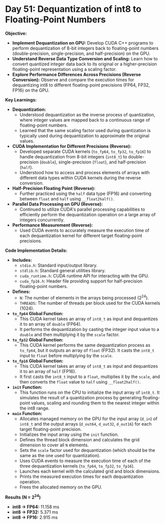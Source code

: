 # Day 51: Dequantization of int8 to Floating-Point Numbers

**Objective:**
- **Implement Dequantization on GPU:** Develop CUDA C++ programs to perform dequantization of 8-bit integers back to floating-point numbers (double-precision, single-precision, and half-precision) on the GPU.
- **Understand Reverse Data Type Conversion and Scaling:** Learn how to convert quantized integer data back to its original or a higher-precision floating-point representation using a scaling factor.
- **Explore Performance Differences Across Precisions (Reverse Conversion):** Observe and compare the execution times for dequantizing int8 to different floating-point precisions (FP64, FP32, FP16) on the GPU.

**Key Learnings:**
- **Dequantization:**
    - Understood dequantization as the inverse process of quantization, where integer values are mapped back to a continuous range of floating-point numbers.
    - Learned that the same scaling factor used during quantization is typically used during dequantization to approximate the original values.
- **CUDA Implementation for Different Precisions (Reverse):**
    - Developed separate CUDA kernels (`to_fp64`, `to_fp32`, `to_fp16`) to handle dequantization from 8-bit integers (`int8_t`) to double-precision (`double`), single-precision (`float`), and half-precision (`half`).
    - Understood how to access and process elements of arrays with different data types within CUDA kernels during the reverse conversion.
- **Half-Precision Floating Point (Reverse):**
    - Further practiced using the `half` data type (FP16) and converting between `float` and `half` using `__float2half()`.
- **Parallel Data Processing on GPU (Reverse):**
    - Continued to utilize CUDA's parallel processing capabilities to efficiently perform the dequantization operation on a large array of integers concurrently.
- **Performance Measurement (Reverse):**
    - Used CUDA events to accurately measure the execution time of each dequantization kernel for different target floating-point precisions.

**Code Implementation Details:**

- **Includes:**
    - `stdio.h`: Standard input/output library.
    - `stdlib.h`: Standard general utilities library.
    - `cuda_runtime.h`: CUDA runtime API for interacting with the GPU.
    - `cuda_fp16.h`: Header file providing support for half-precision floating-point numbers.
- **Defines:**
    - `N`: The number of elements in the arrays being processed (2<sup>24</sup>).
    - `THREADS`: The number of threads per block used for the CUDA kernels (1024).
- **`to_fp64` Global Function:**
    - This CUDA kernel takes an array of `int8_t` as input and dequantizes it to an array of `double` (FP64).
    - It performs the dequantization by casting the integer input value to a `double` and then multiplying it by the `scale` factor.
- **`to_fp32` Global Function:**
    - This CUDA kernel performs the same dequantization process as `to_fp64`, but it outputs an array of `float` (FP32). It casts the `int8_t` input to `float` before multiplying by the `scale`.
- **`to_fp16` Global Function:**
    - This CUDA kernel takes an array of `int8_t` as input and dequantizes it to an array of `half` (FP16).
    - It first casts the `int8_t` input to a `float`, multiplies it by the `scale`, and then converts the `float` value to `half` using `__float2half()`.
- **`init` Function:**
    - This function runs on the CPU to initialize the input array of `int8_t`. It simulates the result of a quantization process by generating floating-point values, scaling and rounding them to the nearest integer within the int8 range.
- **`main` Function:**
    - Allocates managed memory on the GPU for the input array (`d_in`) of `int8_t` and the output arrays (`d_out64`, `d_out32`, `d_out16`) for each target floating-point precision.
    - Initializes the input array using the `init` function.
    - Defines the thread block dimension and calculates the grid dimension to cover all `N` elements.
    - Sets the `scale` factor used for dequantization (which should be the same as the one used for quantization).
    - Uses CUDA events to measure the execution time of each of the three dequantization kernels (`to_fp64`, `to_fp32`, `to_fp16`).
    - Launches each kernel with the calculated grid and block dimensions.
    - Prints the measured execution times for each dequantization operation.
    - Frees the allocated memory on the GPU.

**Results (N = 2<sup>24</sup>)**
- **int8 -> FP64:** 11.158 ms
- **int8 -> FP32:** 5.371 ms
- **int8 -> FP16:** 2.915 ms
